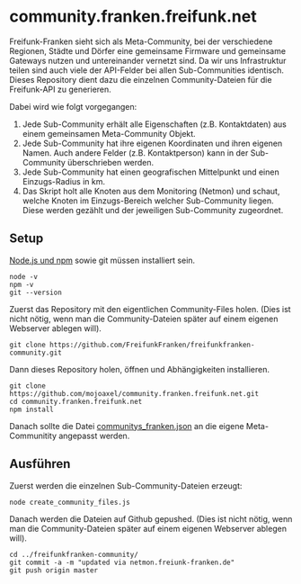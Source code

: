 community.franken.freifunk.net
==============================

Freifunk-Franken sieht sich als Meta-Community, bei der verschiedene Regionen, Städte und Dörfer eine gemeinsame Firmware und gemeinsame Gateways nutzen und untereinander vernetzt sind. Da wir uns Infrastruktur teilen sind auch viele der API-Felder bei allen Sub-Communities identisch. Dieses Repository dient dazu die einzelnen Community-Dateien für die Freifunk-API zu generieren.

Dabei wird wie folgt vorgegangen:

1. Jede Sub-Community erhält alle Eigenschaften (z.B. Kontaktdaten) aus einem gemeinsamen Meta-Community Objekt.
2. Jede Sub-Community hat ihre eigenen Koordinaten und ihren eigenen Namen. Auch andere Felder (z.B. Kontaktperson) kann in der Sub-Community überschrieben werden.
3. Jede Sub-Community hat einen geografischen Mittelpunkt und einen Einzugs-Radius in km.
4. Das Skript holt alle Knoten aus dem Monitoring (Netmon) und schaut, welche Knoten im Einzugs-Bereich welcher Sub-Community liegen. Diese werden gezählt und der jeweiligen Sub-Community zugeordnet.

Setup
-----

[Node.js und npm](https://github.com/joyent/node/wiki/Installing-Node.js-via-package-manager) sowie git müssen installiert sein.

```
node -v
npm -v
git --version
```

Zuerst das Repository mit den eigentlichen Community-Files holen. (Dies ist nicht nötig, wenn man die Community-Dateien später auf einem eigenen Webserver ablegen will).

```
git clone https://github.com/FreifunkFranken/freifunkfranken-community.git
```

Dann dieses Repository holen, öffnen und Abhängigkeiten installieren.

```
git clone https://github.com/mojoaxel/community.franken.freifunk.net.git
cd community.franken.freifunk.net
npm install
```

Danach sollte die Datei [communitys_franken.json](https://github.com/FreifunkFranken/community.franken.freifunk.net/blob/master/communitys_franken.json) an die eigene Meta-Communitity angepasst werden.


Ausführen
---------

Zuerst werden die einzelnen Sub-Community-Dateien erzeugt:
```
node create_community_files.js
```

Danach werden die Dateien auf Github gepushed. (Dies ist nicht nötig, wenn man die Community-Dateien später auf einem eigenen Webserver ablegen will).

```
cd ../freifunkfranken-community/
git commit -a -m "updated via netmon.freiunk-franken.de"
git push origin master
```
